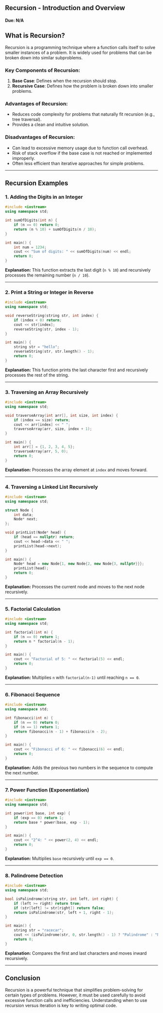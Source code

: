 ## Recursion - Introduction and Overview

#### Due: N/A

## **What is Recursion?**

Recursion is a programming technique where a function calls itself to solve smaller instances of a problem. It is widely used for problems that can be broken down into similar subproblems.

### **Key Components of Recursion:**

1. **Base Case**: Defines when the recursion should stop.
2. **Recursive Case**: Defines how the problem is broken down into smaller problems.

### **Advantages of Recursion:**

- Reduces code complexity for problems that naturally fit recursion (e.g., tree traversal).
- Provides a clean and intuitive solution.

### **Disadvantages of Recursion:**

- Can lead to excessive memory usage due to function call overhead.
- Risk of stack overflow if the base case is not reached or implemented improperly.
- Often less efficient than iterative approaches for simple problems.

---

## **Recursion Examples**

### **1. Adding the Digits in an Integer**

```cpp
#include <iostream>
using namespace std;

int sumOfDigits(int n) {
    if (n == 0) return 0;
    return (n % 10) + sumOfDigits(n / 10);
}

int main() {
    int num = 1234;
    cout << "Sum of digits: " << sumOfDigits(num) << endl;
    return 0;
}
```

**Explanation:** This function extracts the last digit (`n % 10`) and recursively processes the remaining number (`n / 10`).

---

### **2. Print a String or Integer in Reverse**

```cpp
#include <iostream>
using namespace std;

void reverseString(string str, int index) {
    if (index < 0) return;
    cout << str[index];
    reverseString(str, index - 1);
}

int main() {
    string str = "hello";
    reverseString(str, str.length() - 1);
    return 0;
}
```

**Explanation:** This function prints the last character first and recursively processes the rest of the string.

---

### **3. Traversing an Array Recursively**

```cpp
#include <iostream>
using namespace std;

void traverseArray(int arr[], int size, int index) {
    if (index == size) return;
    cout << arr[index] << " ";
    traverseArray(arr, size, index + 1);
}

int main() {
    int arr[] = {1, 2, 3, 4, 5};
    traverseArray(arr, 5, 0);
    return 0;
}
```

**Explanation:** Processes the array element at `index` and moves forward.

---

### **4. Traversing a Linked List Recursively**

```cpp
#include <iostream>
using namespace std;

struct Node {
    int data;
    Node* next;
};

void printList(Node* head) {
    if (head == nullptr) return;
    cout << head->data << " ";
    printList(head->next);
}

int main() {
    Node* head = new Node{1, new Node{2, new Node{3, nullptr}}};
    printList(head);
    return 0;
}
```

**Explanation:** Processes the current node and moves to the next node recursively.

---

### **5. Factorial Calculation**

```cpp
#include <iostream>
using namespace std;

int factorial(int n) {
    if (n == 0) return 1;
    return n * factorial(n - 1);
}

int main() {
    cout << "Factorial of 5: " << factorial(5) << endl;
    return 0;
}
```

**Explanation:** Multiplies `n` with `factorial(n-1)` until reaching `n == 0`.

---

### **6. Fibonacci Sequence**

```cpp
#include <iostream>
using namespace std;

int fibonacci(int n) {
    if (n == 0) return 0;
    if (n == 1) return 1;
    return fibonacci(n - 1) + fibonacci(n - 2);
}

int main() {
    cout << "Fibonacci of 6: " << fibonacci(6) << endl;
    return 0;
}
```

**Explanation:** Adds the previous two numbers in the sequence to compute the next number.

---

### **7. Power Function (Exponentiation)**

```cpp
#include <iostream>
using namespace std;

int power(int base, int exp) {
    if (exp == 0) return 1;
    return base * power(base, exp - 1);
}

int main() {
    cout << "2^4: " << power(2, 4) << endl;
    return 0;
}
```

**Explanation:** Multiplies `base` recursively until `exp == 0`.

---

### **8. Palindrome Detection**

```cpp
#include <iostream>
using namespace std;

bool isPalindrome(string str, int left, int right) {
    if (left >= right) return true;
    if (str[left] != str[right]) return false;
    return isPalindrome(str, left + 1, right - 1);
}

int main() {
    string str = "racecar";
    cout << (isPalindrome(str, 0, str.length() - 1) ? "Palindrome" : "Not a palindrome") << endl;
    return 0;
}
```

**Explanation:** Compares the first and last characters and moves inward recursively.

---

## **Conclusion**

Recursion is a powerful technique that simplifies problem-solving for certain types of problems. However, it must be used carefully to avoid excessive function calls and inefficiencies. Understanding when to use recursion versus iteration is key to writing optimal code.

